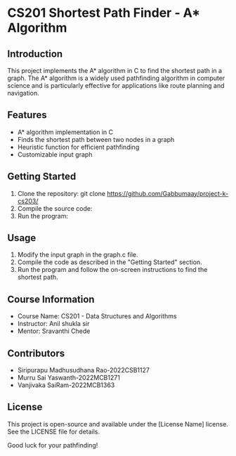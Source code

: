 # CS201 Shortest Path Finder - A* Algorithm
## Introduction
This project implements the A* algorithm in C to find the shortest path in a graph. The A* algorithm is a widely used pathfinding algorithm in computer science and is particularly effective for applications like route planning and navigation.

## Features
- A* algorithm implementation in C
- Finds the shortest path between two nodes in a graph
- Heuristic function for efficient pathfinding
- Customizable input graph
## Getting Started
1. Clone the repository: git clone <https://github.com/Gabbumaay/project-k-cs203/>
2. Compile the source code:
3. Run the program: 
## Usage
1. Modify the input graph in the graph.c file.
2. Compile the code as described in the "Getting Started" section.
3. Run the program and follow the on-screen instructions to find the shortest path.
## Course Information
- Course Name: CS201 - Data Structures and Algorithms
- Instructor: Anil shukla sir
- Mentor: Sravanthi Chede
## Contributors
- Siripurapu Madhusudhana Rao-2022CSB1127
- Murru Sai Yaswanth-2022MCB1271
- Vanjivaka SaiRam-2022MCB1363
## License
This project is open-source and available under the [License Name] license. See the LICENSE file for details.

Good luck for your pathfinding!
